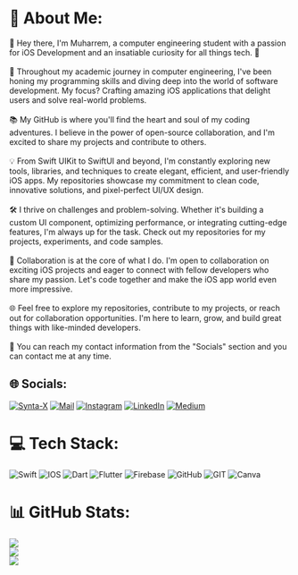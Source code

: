 # 💫 About Me:
👋 Hey there, I'm Muharrem, a computer engineering student with a passion for iOS Development and an insatiable curiosity for all things tech. 📱<br><br>🚀 Throughout my academic journey in computer engineering, I've been honing my programming skills and diving deep into the world of software development. My focus? Crafting amazing iOS applications that delight users and solve real-world problems.<br><br>📚 My GitHub is where you'll find the heart and soul of my coding adventures. I believe in the power of open-source collaboration, and I'm excited to share my projects and contribute to others.<br><br>💡 From Swift UIKit to SwiftUI and beyond, I'm constantly exploring new tools, libraries, and techniques to create elegant, efficient, and user-friendly iOS apps. My repositories showcase my commitment to clean code, innovative solutions, and pixel-perfect UI/UX design.<br><br>🛠️ I thrive on challenges and problem-solving. Whether it's building a custom UI component, optimizing performance, or integrating cutting-edge features, I'm always up for the task. Check out my repositories for my projects, experiments, and code samples.<br><br>🌟 Collaboration is at the core of what I do. I'm open to collaboration on exciting iOS projects and eager to connect with fellow developers who share my passion. Let's code together and make the iOS app world even more impressive.<br><br>🌐 Feel free to explore my repositories, contribute to my projects, or reach out for collaboration opportunities. I'm here to learn, grow, and build great things with like-minded developers.<br><br>📧 You can reach my contact information from the "Socials" section and you can contact me at any time.

## 🌐 Socials:
[![Synta-X](https://img.shields.io/badge/Synta--X-100000?style=flat&logo=Wordpress&logoColor=white&labelColor=626262&color=626262)](https://synta-x.com/) [![Mail](https://img.shields.io/badge/Mail-100000?style=flat&logo=Gmail&logoColor=white&labelColor=FF0000&color=FF0000)](mailto:koroglu.muharrem@hotmail.com) [![Instagram](https://img.shields.io/badge/Instagram-%23E4405F.svg?logo=Instagram&logoColor=white)](https://instagram.com/m.koroglu99) [![LinkedIn](https://img.shields.io/badge/LinkedIn-%230077B5.svg?logo=linkedin&logoColor=white)](https://linkedin.com/in/muharremkoroglu) [![Medium](https://img.shields.io/badge/Medium-12100E?logo=medium&logoColor=white)](https://medium.com/@muharremkoroglu) 

# 💻 Tech Stack:
![Swift](https://img.shields.io/badge/swift-F54A2A?style=flat&logo=swift&logoColor=white) ![IOS](https://img.shields.io/badge/IOS-%2320232a.svg?style=flat&logo=apple&logoColor=white) ![Dart](https://img.shields.io/badge/dart-%230175C2.svg?style=flat&logo=dart&logoColor=white) ![Flutter](https://img.shields.io/badge/Flutter-%2302569B.svg?style=flat&logo=Flutter&logoColor=white) ![Firebase](https://img.shields.io/badge/firebase-%23039BE5.svg?style=flat&logo=firebase) ![GitHub](https://img.shields.io/badge/GitHub-%23121011.svg?style=flat&logo=github&logoColor=white) ![GIT](https://img.shields.io/badge/Git-fc6d26?style=flat&logo=git&logoColor=white) ![Canva](https://img.shields.io/badge/Canva-%2300C4CC.svg?style=flat&logo=Canva&logoColor=white)
# 📊 GitHub Stats:
![](https://github-readme-stats.vercel.app/api/top-langs/?username=MuharremKoroglu&theme=dark&hide_border=false&include_all_commits=true&count_private=true&layout=compact)<br/>
![](https://github-readme-stats.vercel.app/api?username=MuharremKoroglu&theme=dark&hide_border=false&include_all_commits=true&count_private=true)<br/>
![](https://github-readme-streak-stats.herokuapp.com/?user=MuharremKoroglu&theme=dark&hide_border=false)<br/>
